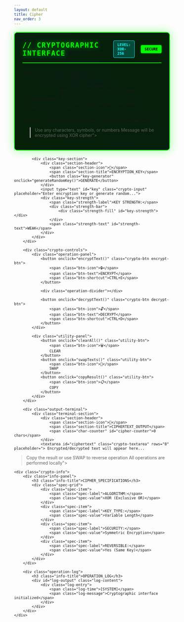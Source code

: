 ```yaml
---
layout: default
title: Cipher
nav_order: 3
---
```


<script src="{{ '/assets/js/buffer-loader.js' | relative_url }}"></script>
<script src="{{ '/assets/js/sprach.js' | relative_url }}"></script>

<div class="crypto-terminal">
    <div class="terminal-header">
        <h2 class="content-subhead">// CRYPTOGRAPHIC INTERFACE</h2>
        <div class="crypto-status">
            <span class="encryption-level">LEVEL: XOR-256</span>
            <span class="security-indicator" id="security-status">SECURE</span>
        </div>
 </div>

 <style>
 .crypto-terminal {
     background: rgba(0, 20, 0, 0.95);
     border: 2px solid #00ff00;
     border-radius: 10px;
     padding: 25px;
     margin: 20px 0;
     box-shadow: 0 0 30px rgba(0, 255, 0, 0.4);
     position: relative;
 }

 .crypto-terminal::before {
     content: '';
     position: absolute;
     top: -2px;
     left: -2px;
     right: -2px;
     bottom: -2px;
     background: linear-gradient(45deg, #00ff00, #00ffff, #00ff00);
     border-radius: 10px;
     z-index: -1;
     animation: borderGlow 3s ease-in-out infinite alternate;
 }

 @keyframes borderGlow {
     0% { opacity: 0.5; }
     100% { opacity: 1; }
 }

 .terminal-header {
     display: flex;
     justify-content: space-between;
     align-items: center;
     margin-bottom: 25px;
     padding-bottom: 15px;
     border-bottom: 2px solid #00ff00;
 }

 .terminal-header h2 {
     color: #00ff00;
     font-family: 'Fira Code', monospace;
     font-size: 1.6em;
     margin: 0;
     text-shadow: 0 0 15px rgba(0, 255, 0, 0.6);
     letter-spacing: 2px;
 }

 .crypto-status {
     display: flex;
     gap: 20px;
     align-items: center;
 }

 .encryption-level {
     background: rgba(0, 255, 255, 0.2);
     color: #00ffff;
     padding: 6px 12px;
     border-radius: 4px;
     font-family: 'Fira Code', monospace;
     font-size: 0.85em;
     font-weight: bold;
     border: 1px solid #00ffff;
 }

 .security-indicator {
     background: #00ff00;
     color: #000;
     padding: 6px 12px;
     border-radius: 4px;
     font-family: 'Fira Code', monospace;
     font-size: 0.85em;
     font-weight: bold;
     animation: securityPulse 2s infinite;
 }

 @keyframes securityPulse {
     0%, 100% { box-shadow: 0 0 5px rgba(0, 255, 0, 0.5); }
     50% { box-shadow: 0 0 20px rgba(0, 255, 0, 0.8); }
 }

 .crypto-workspace {
     display: grid;
     grid-template-columns: 1fr auto 1fr;
     gap: 25px;
     margin-bottom: 25px;
 }

 .input-terminal, .output-terminal {
     display: flex;
     flex-direction: column;
     gap: 20px;
 }

 .terminal-section {
     background: rgba(0, 0, 0, 0.7);
     border: 1px solid #444;
     border-radius: 8px;
     padding: 15px;
 }

 .section-header {
     display: flex;
     align-items: center;
     justify-content: space-between;
     margin-bottom: 12px;
     padding-bottom: 8px;
     border-bottom: 1px solid #333;
 }

 .section-icon {
     font-size: 1.2em;
 }

 .section-title {
     color: #00ffff;
     font-family: 'Fira Code', monospace;
     font-size: 0.9em;
     font-weight: bold;
     flex: 1;
     margin-left: 10px;
 }

 .char-counter {
     color: #888;
     font-family: 'Fira Code', monospace;
     font-size: 0.8em;
 }

 .crypto-textarea {
     width: 100%;
     background: rgba(0, 0, 0, 0.9);
     border: 1px solid #00ff00;
     color: #00ff00;
     font-family: 'Fira Code', monospace;
     padding: 15px;
     border-radius: 6px;
     font-size: 0.9em;
     line-height: 1.4;
     resize: vertical;
     min-height: 120px;
 }

 .crypto-textarea:focus {
     outline: none;
     border-color: #00ffff;
     box-shadow: 0 0 15px rgba(0, 255, 255, 0.4);
 }

 .key-section {
     background: rgba(0, 0, 0, 0.7);
     border: 1px solid #444;
     border-radius: 8px;
     padding: 15px;
 }

 .key-generator {
     background: rgba(255, 165, 0, 0.2);
     border: 1px solid #ffa500;
     color: #ffa500;
     font-family: 'Fira Code', monospace;
     padding: 4px 8px;
     border-radius: 4px;
     cursor: pointer;
     font-size: 0.75em;
     font-weight: bold;
     transition: all 0.3s;
 }

 .key-generator:hover {
     background: rgba(255, 165, 0, 0.3);
     box-shadow: 0 0 10px rgba(255, 165, 0, 0.5);
 }

 .crypto-input {
     width: 100%;
     background: rgba(0, 0, 0, 0.9);
     border: 1px solid #00ff00;
     color: #00ff00;
     font-family: 'Fira Code', monospace;
     padding: 12px;
     border-radius: 6px;
     font-size: 0.9em;
     margin-bottom: 15px;
 }

 .crypto-input:focus {
     outline: none;
     border-color: #00ffff;
     box-shadow: 0 0 15px rgba(0, 255, 255, 0.4);
 }

 .key-strength {
     display: flex;
     align-items: center;
     gap: 10px;
 }

 .strength-label {
     color: #888;
     font-family: 'Fira Code', monospace;
     font-size: 0.8em;
     min-width: 100px;
 }

 .strength-bar {
     flex: 1;
     height: 6px;
     background: rgba(0, 0, 0, 0.8);
     border-radius: 3px;
     overflow: hidden;
 }

 .strength-fill {
     height: 100%;
     background: linear-gradient(90deg, #ff4444, #ffaa00, #00ff00);
     width: 0%;
     transition: width 0.3s;
 }

 .strength-text {
     color: #ff4444;
     font-family: 'Fira Code', monospace;
     font-size: 0.8em;
     font-weight: bold;
     min-width: 60px;
 }

 .crypto-controls {
     display: flex;
     flex-direction: column;
     gap: 20px;
     align-items: center;
     justify-content: center;
     padding: 20px;
 }

 .operation-panel {
     display: flex;
     flex-direction: column;
     gap: 15px;
     align-items: center;
 }

 .crypto-btn {
     background: rgba(0, 0, 0, 0.8);
     border: 2px solid #00ff00;
     color: #00ff00;
     font-family: 'Fira Code', monospace;
     padding: 15px 25px;
     border-radius: 8px;
     cursor: pointer;
     display: flex;
     flex-direction: column;
     align-items: center;
     gap: 8px;
     font-size: 0.9em;
     font-weight: bold;
     transition: all 0.3s;
     text-transform: uppercase;
     min-width: 140px;
 }

 .crypto-btn:hover {
     background: rgba(0, 255, 0, 0.1);
     box-shadow: 0 0 20px rgba(0, 255, 0, 0.4);
     transform: translateY(-3px);
 }

 .encrypt-btn {
     border-color: #ff6b6b;
     color: #ff6b6b;
 }

 .encrypt-btn:hover {
     background: rgba(255, 107, 107, 0.1);
     box-shadow: 0 0 20px rgba(255, 107, 107, 0.4);
 }

 .decrypt-btn {
     border-color: #4ecdc4;
     color: #4ecdc4;
 }

 .decrypt-btn:hover {
     background: rgba(78, 205, 196, 0.1);
     box-shadow: 0 0 20px rgba(78, 205, 196, 0.4);
 }

 .btn-icon {
     font-size: 1.5em;
 }

 .btn-text {
     font-size: 0.9em;
 }

 .btn-shortcut {
     font-size: 0.7em;
     color: #888;
 }

 .operation-divider {
     width: 2px;
     height: 40px;
     background: linear-gradient(to bottom, transparent, #00ff00, transparent);
     margin: 10px 0;
 }

 .utility-panel {
     display: flex;
     gap: 10px;
 }

 .utility-btn {
     background: rgba(0, 0, 0, 0.6);
     border: 1px solid #666;
     color: #888;
     font-family: 'Fira Code', monospace;
     padding: 8px 12px;
     border-radius: 4px;
     cursor: pointer;
     display: flex;
     align-items: center;
     gap: 6px;
     font-size: 0.8em;
     transition: all 0.3s;
 }

 .utility-btn:hover {
     border-color: #00ff00;
     color: #00ff00;
     background: rgba(0, 255, 0, 0.1);
 }

 .crypto-info {
     display: grid;
     grid-template-columns: 1fr 1fr;
     gap: 25px;
     margin-top: 25px;
     padding-top: 25px;
     border-top: 1px solid #333;
 }

 .info-panel, .operation-log {
     background: rgba(0, 0, 0, 0.5);
     border: 1px solid #333;
     border-radius: 8px;
     padding: 20px;
 }

 .info-title {
     color: #00ffff;
     font-family: 'Fira Code', monospace;
     font-size: 1em;
     margin: 0 0 15px 0;
     text-transform: uppercase;
     border-bottom: 1px solid #333;
     padding-bottom: 8px;
 }

 .spec-grid {
     display: grid;
     gap: 12px;
 }

 .spec-item {
     display: flex;
     justify-content: space-between;
     align-items: center;
     padding: 8px 0;
     border-bottom: 1px solid #222;
 }

 .spec-label {
     color: #888;
     font-family: 'Fira Code', monospace;
     font-size: 0.85em;
 }

 .spec-value {
     color: #00ff00;
     font-family: 'Fira Code', monospace;
     font-size: 0.85em;
     font-weight: bold;
 }

 .log-content {
     max-height: 200px;
     overflow-y: auto;
     font-family: 'Fira Code', monospace;
     font-size: 0.8em;
 }

 .log-entry {
     display: flex;
     gap: 10px;
     padding: 4px 0;
     border-bottom: 1px solid #222;
 }

 .log-time {
     color: #666;
     min-width: 80px;
 }

 .log-message {
     color: #00ff00;
     flex: 1;
 }

 /* Responsive design */
 @media (max-width: 1024px) {
     .crypto-workspace {
         grid-template-columns: 1fr;
         gap: 20px;
     }
     
     .crypto-controls {
         order: 2;
     }
     
     .crypto-info {
         grid-template-columns: 1fr;
     }
 }

 @media (max-width: 768px) {
     .crypto-terminal {
         padding: 15px;
         margin: 10px 0;
     }
     
     .terminal-header {
         flex-direction: column;
         gap: 15px;
         align-items: flex-start;
     }
     
     .crypto-status {
         flex-direction: column;
         gap: 10px;
         align-items: flex-start;
     }
     
     .utility-panel {
         flex-wrap: wrap;
         justify-content: center;
     }
 }
 </style>

    <div class="crypto-workspace">
        <div class="input-terminal">
            <div class="terminal-section">
                <div class="section-header">
                    <span class="section-icon">📝</span>
                    <span class="section-title">PLAINTEXT_INPUT</span>
                    <span class="char-counter" id="plain-counter">0 chars</span>
                </div>
                <textarea id="plaintext" class="crypto-textarea" rows="8" placeholder="> Enter your classified message here...
> Use any characters, symbols, or numbers
> Message will be encrypted using XOR cipher"></textarea>
            </div>

            <div class="key-section">
                <div class="section-header">
                    <span class="section-icon">🔑</span>
                    <span class="section-title">ENCRYPTION_KEY</span>
                    <button class="key-generator" onclick="generateRandomKey()">GENERATE</button>
                </div>
                <input type="text" id="key" class="crypto-input" placeholder="Enter encryption key or generate random...">
                <div class="key-strength">
                    <span class="strength-label">KEY STRENGTH:</span>
                    <div class="strength-bar">
                        <div class="strength-fill" id="key-strength"></div>
                    </div>
                    <span class="strength-text" id="strength-text">WEAK</span>
                </div>
            </div>
        </div>

        <div class="crypto-controls">
            <div class="operation-panel">
                <button onclick="encryptText()" class="crypto-btn encrypt-btn">
                    <span class="btn-icon">🔒</span>
                    <span class="btn-text">ENCRYPT</span>
                    <span class="btn-shortcut">CTRL+E</span>
                </button>
                
                <div class="operation-divider"></div>
                
                <button onclick="decryptText()" class="crypto-btn decrypt-btn">
                    <span class="btn-icon">🔓</span>
                    <span class="btn-text">DECRYPT</span>
                    <span class="btn-shortcut">CTRL+D</span>
                </button>
            </div>
            
            <div class="utility-panel">
                <button onclick="clearAll()" class="utility-btn">
                    <span class="btn-icon">🗑️</span>
                    CLEAR
                </button>
                <button onclick="swapTexts()" class="utility-btn">
                    <span class="btn-icon">🔄</span>
                    SWAP
                </button>
                <button onclick="copyResult()" class="utility-btn">
                    <span class="btn-icon">📋</span>
                    COPY
                </button>
            </div>
        </div>

        <div class="output-terminal">
            <div class="terminal-section">
                <div class="section-header">
                    <span class="section-icon">🔐</span>
                    <span class="section-title">CIPHERTEXT_OUTPUT</span>
                    <span class="char-counter" id="cipher-counter">0 chars</span>
                </div>
                <textarea id="ciphertext" class="crypto-textarea" rows="8" placeholder="> Encrypted/decrypted text will appear here...
> Copy the result or use SWAP to reverse operation
> All operations are performed locally"></textarea>
            </div>
        </div>
    </div>

    <div class="crypto-info">
        <div class="info-panel">
            <h3 class="info-title">CIPHER_SPECIFICATIONS</h3>
            <div class="spec-grid">
                <div class="spec-item">
                    <span class="spec-label">ALGORITHM:</span>
                    <span class="spec-value">XOR (Exclusive OR)</span>
                </div>
                <div class="spec-item">
                    <span class="spec-label">KEY_TYPE:</span>
                    <span class="spec-value">Variable Length</span>
                </div>
                <div class="spec-item">
                    <span class="spec-label">SECURITY:</span>
                    <span class="spec-value">Symmetric Encryption</span>
                </div>
                <div class="spec-item">
                    <span class="spec-label">REVERSIBLE:</span>
                    <span class="spec-value">Yes (Same Key)</span>
                </div>
            </div>
        </div>
        
        <div class="operation-log">
            <h3 class="info-title">OPERATION_LOG</h3>
            <div id="log-output" class="log-content">
                <div class="log-entry">
                    <span class="log-time">[SYSTEM]</span>
                    <span class="log-message">Cryptographic interface initialized</span>
                </div>
            </div>
        </div>
    </div>
</div>
